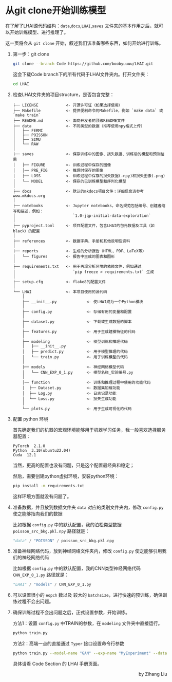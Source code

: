 # 从git clone开始训练模型

在了解了LHAI源代码结构：`data`,`docs`,`LHAI`,`saves` 文件夹的基本作用之后，就可以开始训练模型、进行推理了。

这一页将会从 `git clone` 开始，叙述我们该准备哪些东西，如何开始进行训练。

1. 第一步：git clone

    ```bash
    git clone --branch Code https://github.com/boobyuuuu/LHAI.git
    ```

    这会下载Code branch下的所有代码于LHAI文件夹内。打开文件夹：

    ```bash
    cd LHAI
    ```

2. 检查LHAI文件夹的项目structure，是否包含完整：

    ```
    ├── LICENSE            <- 开源许可证（如果选择使用）
    ├── Makefile           <- 提供便利命令的Makefile，例如 `make data` 或 `make train`
    ├── README.md          <- 面向开发者的顶级README文件
    ├── data               <- 不同类型的数据（推荐使用npy格式上传）
    │   ├── FERMI
    │   ├── POISSON
    │   ├── SIMU
    │   └── RAW
    │
    ├── saves              <- 保存训练中的图像、损失数据、训练后的模型和预测结果
    │   ├── FIGURE         <- 训练过程中保存的图像
    │   │── PRE_FIG        <- 推理时保存的图像
    │   ├── LOSS           <- 训练过程中保存的损失数据(.npy)和损失图像(.png)
    │   └── MODEL          <- 保存的已训练模型和序列化模型
    │
    ├── docs               <- 默认的mkdocs项目文件；详细信息请参考 www.mkdocs.org
    │
    ├── notebooks          <- Jupyter notebooks，命名规范包括编号、创建者缩写和描述，例如：
    │                         `1.0-jqp-initial-data-exploration`
    │
    ├── pyproject.toml     <- 项目配置文件，包含LHAI的包元数据及工具（如black）的配置
    │
    ├── references         <- 数据字典、手册和其他说明性资料
    │
    ├── reports            <- 生成的分析报告（HTML、PDF、LaTeX等）
    │   └── figures        <- 报告中生成的图表和图形
    │
    ├── requirements.txt   <- 用于再现分析环境的依赖文件，例如通过
    │                         `pip freeze > requirements.txt` 生成
    │
    ├── setup.cfg          <- flake8的配置文件
    │
    └── LHAI               <- 本项目使用的源代码
        │
        ├── __init__.py             <- 使LHAI成为一个Python模块
        │
        ├── config.py               <- 存储有用的变量和配置
        │
        ├── dataset.py              <- 下载或生成数据的脚本
        │
        ├── features.py             <- 用于生成建模特征的代码
        │
        ├── modeling                <- 模型训练和推理代码
        │   ├── __init__.py 
        │   ├── predict.py          <- 用于模型推理的代码          
        │   └── train.py            <- 用于训练模型的代码
        │
        ├── models                  <- 神经网络模型代码
        │   └── CNN_EXP_0_1.py      <- 模型名称_实验编号.py
        │
        │── function                <- 训练和推理过程中使用的功能代码
        │  ├── Dataset.py           <- 数据集加载功能
        │  ├── Log.py               <- 日志记录功能
        │  └── Loss.py              <- 损失生成功能
        │
        └── plots.py                <- 用于生成可视化的代码
    ```

3. 配置 python 环境

    首先确定我们的机器的宏观环境能够用于机器学习任务，我一般喜欢选择服务器配置：

    ```
    PyTorch  2.1.0
    Python  3.10(ubuntu22.04)
    Cuda  12.1
    ```

    当然，更高的配置也没有问题，只是这个配置最经典和稳定；

    然后，需要创建python虚拟环境，安装python环境：

    ```bash
    pip install -m requirements.txt
    ```

    这样环境方面就没有问题了。

4. 准备数据，并且放到数据文件夹 `data` 对应的类别文件夹内，修改 `config.py` 使之能够指向我们的数据

    比如根据 `config.py` 中的默认配置，我的泊松类型数据 `poisson_src_bkg.pkl.npy` 路径就是：
    
    ```python
    "data" / "POISSON" / poisson_src_bkg.pkl.npy
    ```

5. 准备神经网络代码，放到神经网络文件夹内，修改 `config.py` 使之能够引用我们的神经网络代码

    比如根据 `config.py` 中的默认配置，我的CNN类型神经网络代码 `CNN_EXP_0_1.py` 路径就是：

    ```python
    "LHAI" / "models" / CNN_EXP_0_1.py
    ```

6. 可以设置很小的 `eopch` 数以及 较大的 `batchsize`，进行快速的预训练，确保训练过程不会出问题。

7. 确保训练过程不会出问题之后，正式设置参数，开始训练。

    方法1：设置 `config.py` 中TRAIN的参数，在 `modeling` 文件夹中直接运行。

    ```bash
    python train.py
    ```

    方法2：高端一点的直接通过 `Typer` 接口设置命令行参数

    ```bash
    python train.py --model-name "GAN" --exp-name "MyExperiment" --data-dir "./data" --data-name "dataset.csv" --seed 42 --traintype "supervised" --frac-train 0.8 --epochs 10 --batch-size 32 --latentdim 128 --lr-max 0.01 --lr-min 0.001
    ```

    具体请看 Code Section 的 LHAI 手册页面。

<p align='right'>by Zihang Liu</p>